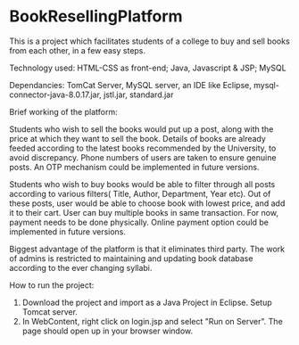 # BookResellingPlatform

This is a project which facilitates students of a college to buy and sell books from each other, in a few easy steps.

Technology used: HTML-CSS as front-end; Java, Javascript & JSP; MySQL

Dependancies: TomCat Server, MySQL server, an IDE like Eclipse, mysql-connector-java-8.0.17.jar, jstl.jar, standard.jar

Brief working of the platform:

Students who wish to sell the books would put up a post, along with the price at which they want to sell the book. Details of books are already feeded according to the latest books recommended by the University, to avoid discrepancy. Phone numbers of users are taken to ensure genuine posts. An OTP mechanism could be implemented in future versions.

Students who wish to buy books would be able to filter through all posts according to various filters( Title, Author, Department, Year etc). Out of these posts, user would be able to choose book with lowest price, and add it to their cart. User can buy multiple books in same transaction. For now, payment needs to be done physically. Online payment option could be implemented in future versions.

Biggest advantage of the platform is that it eliminates third party. The work of admins is restricted to maintaining and updating book database according to the ever changing syllabi.

How to run the project:

1) Download the project and import as a Java Project in Eclipse. Setup Tomcat server.
2) In WebContent, right click on login.jsp and select "Run on Server". The page should open up in your browser window.
